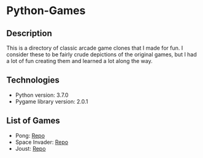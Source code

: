 # Python-Games

## Description
This is a directory of classic arcade game clones that I made for fun. I consider these to be 
fairly crude depictions of the original games, but I had a lot of fun creating them and learned
a lot along the way.

## Technologies
* Python version: 3.7.0
* Pygame library version: 2.0.1

## List of Games
* Pong: [Repo](https://github.com/jfawcet5/Python-Games/tree/main/Pong)
* Space Invader: [Repo](https://github.com/jfawcet5/Python-Games/tree/main/SpaceInvader)
* Joust: [Repo](https://github.com/jfawcet5/Python-Games/tree/main/Joust)
